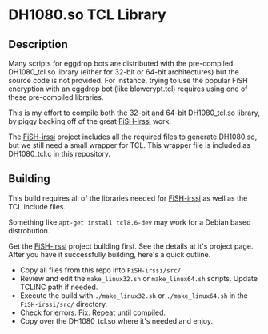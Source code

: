 # DH1080.so TCL Library

## Description

Many scripts for eggdrop bots are distributed with the pre-compiled
DH1080_tcl.so library (either for 32-bit or 64-bit architectures) but the
source code is not provided.  For instance, trying to use the popular FiSH
encryption with an eggdrop bot (like blowcrypt.tcl) requires using one of
these pre-compiled libraries.

This is my effort to compile both the 32-bit and 64-bit DH1080_tcl.so library,
by piggy backing off of the great
[FiSH-irssi](http://github.com/falsovsky/FiSH-irssi) work.

The [FiSH-irssi](http://github.com/falsovsky/FiSH-irssi) project includes all
the required files to generate DH1080.so, but we still need a small wrapper
for TCL.  This wrapper file is included as DH1080_tcl.c in this repository.

## Building

This build requires all of the libraries needed for
[FiSH-irssi](http://github.com/falsovsky/FiSH-irssi) as well as the TCL
include files.

Something like `apt-get install tcl8.6-dev` may work for a Debian based
distrobution.

Get the [FiSH-irssi](http://github.com/falsovsky/FiSH-irssi) project building
first. See the details at it's project page. After you have it successfully
building, here's a quick outline.

  - Copy all files from this repo into `FiSH-irssi/src/`
  - Review and edit the `make_linux32.sh` or `make_linux64.sh` scripts. Update
    TCLINC path if needed.
  - Execute the build with `./make_linux32.sh` or `./make_linux64.sh` in the
    `FiSH-irssi/src/` directory.
  - Check for errors. Fix. Repeat until compiled.
  - Copy over the DH1080_tcl.so where it's needed and enjoy.

